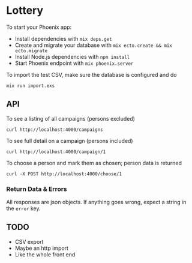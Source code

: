 # Lottery

To start your Phoenix app:

  * Install dependencies with `mix deps.get`
  * Create and migrate your database with `mix ecto.create && mix ecto.migrate`
  * Install Node.js dependencies with `npm install`
  * Start Phoenix endpoint with `mix phoenix.server`

To import the test CSV, make sure the database is configured and do

    mix run import.exs

## API

To see a listing of all campaigns (persons excluded)

    curl http://localhost:4000/campaigns

To see full detail on a campaign (persons included)

    curl http://localhost:4000/campaign/1

To choose a person and mark them as chosen; person data is returned

    curl -X POST http://localhost:4000/choose/1

### Return Data & Errors

All responses are json objects. If anything goes wrong, expect a string in the `error` key.

## TODO

  * CSV export
  * Maybe an http import
  * Like the whole front end
